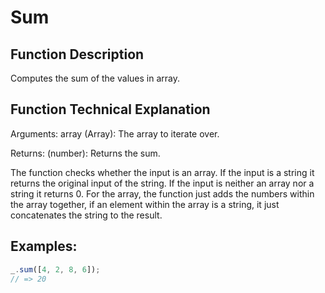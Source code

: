 # Sum

## Function Description

Computes the sum of the values in array.

## Function Technical Explanation

Arguments:
array (Array): The array to iterate over.

Returns:
(number): Returns the sum.

The function checks whether the input is an array. If the input is a string it returns the original input of the string. If the input is neither an array nor a string it returns 0. For the array, the function just adds the numbers within the array together, if an element within the array is a string, it just concatenates the string to the result.

## Examples:
```javascript
_.sum([4, 2, 8, 6]);
// => 20
```